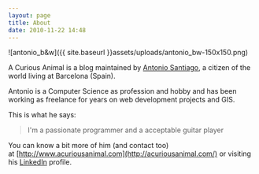 ```yaml
---
layout: page
title: About
date: 2010-11-22 14:48
---
```


![antonio_b&w]({{ site.baseurl }}assets/uploads/antonio_bw-150x150.png)

A Curious Animal is a blog maintained by [Antonio Santiago](http://acuriousanimal.com/), a citizen of the world living at Barcelona (Spain).

Antonio is a Computer Science as profession and hobby and has been working as freelance for years on web development projects and GIS.

This is what he says:

> I'm a passionate programmer and a acceptable guitar player

You can know a bit more of him (and contact too) at [http://www.acuriousanimal.com](http://acuriousanimal.com/) or visiting his [LinkedIn](http://es.linkedin.com/pub/antonio-santiago/27/739/858) profile.
